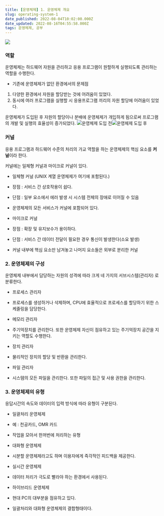 ```yaml
---
title: [운영체제] 1. 운영체제 개요
slug: operating-system-1
date_published: 2022-08-04T10:02:00.000Z
date_updated: 2022-08-16T04:55:58.000Z
tags: 운영체제, 공부
---
```


![](https://blog.kakaocdn.net/dn/v4Tnd/btrEGJZ3WQf/ZbaS4GDkoJlqOFICdzuQw0/img.png)
### 역할

운영체제는 하드웨어 자원을 관리하고 응용 프로그램이 원할하게 실행되도록 관리하는 역할을 수행한다.

- 기존에 운영체제가 없던 환경에서의 문제점

1. 다양한 환경에서 자원을 할당받는 것에 어려움이 있었다.
2. 동시에 여러 프로그램을 실행할 시 응용프로그램 끼리의 자원 할당에 어려움이 있었다.

운영체제가 도입된 후 자원의 할당이나 분배에 운영체제가 개입하게 됨으로써 프로그램의 개발 및 실행의 효율성이 증가되었다.
![](https://blog.kakaocdn.net/dn/dvmdGP/btryOFvpcq1/85g6TLX63dFGoSRqZDGdD1/img.png)운영체제 도입 전![](https://blog.kakaocdn.net/dn/Brj6V/btryOxdasDr/pWrir8NKnKxdfTw5U5jjBK/img.png)운영체제 도입 후
### 커널

응용 프로그램과 하드웨어 수준의 처리의 가교 역할을 하는 운영체제의 핵심 요소를 **커널**이라 한다.

커널에는 일체형 커널과 마이크로 커널이 있다.

- 일체형 커널 (UNIX 계열 운영체제가 여기에 포함된다.)

- 장점 : 서비스 간 상호작용이 쉽다.
- 단점 : 일부 요소에서 에러 발생 시 시스템 전체의 장애로 이어질 수 있음
- 운영체제의 모든 서비스가 커널에 포함되어 있다.

- 마이크로 커널

- 장점 : 확장 및 유지보수가 용이하다.
- 단점 : 서비스 간 데이터 전달이 필요한 경우 통신이 발생한다(소요 발생)
- 커널 내부에 핵심 요소만 남겨놓고 나머지 요소들은 외부로 분리한 커널

### 2. 운영체제의 구성

운영체제 내부에서 담당하는 자원의 성격에 따라 크게 네 가지의 서브시스템(관리자) 로 분류한다.

- 프로세스 관리자

- 프로세스를 생성하거나 삭제하며, CPU에 효율적으로 프로세스를 할당하기 위한 스케줄링을 담당한다.

- 메모리 관리자

- 주기억장치를 관리한다. 또한 운영체제 자신이 점유하고 있는 주기억장치 공간을 지키는 역할도 수행한다.

- 장치 관리자

- 물리적인 장치의 할당 및 반환을 관리한다.

- 파일 관리자

- 시스템의 모든 파일을 관리한다. 또한 파일의 접근 및 사용 권한을 관리한다.

### 3. 운영체제의 유형

응답시간의 속도와 데이터의 입력 방식에 따라 유형이 구분된다.

- 일괄처리 운영체제

- 예 : 천공카드, OMR 카드
- 작업을 모아서 한꺼번에 처리하는 유형

- 대화형 운영체제

- 시분할 운영체제라고도 하며 이용자에게 즉각적인 피드백을 제공한다.

- 실시간 운영체제

- 데이터 처리가 극도로 빨라야 하는 환경에서 사용된다.

- 하이브리드 운영체제

- 현대 PC의 대부분을 점유하고 있다.
- 일괄처리와 대화형 운영체제의 결합형태이다.
